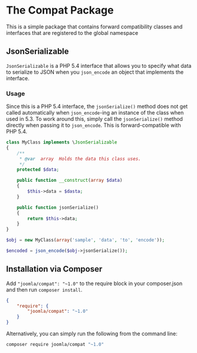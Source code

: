 # The Compat Package

This is a simple package that contains forward compatibility classes and interfaces that are registered to the global namespace

## JsonSerializable

`JsonSerializable` is a PHP 5.4 interface that allows you to specify what data to serialize to JSON when you `json_encode` an object that implements the interface.

### Usage

Since this is a PHP 5.4 interface, the `jsonSerialize()` method does not get called automatically when `json_encode`-ing an instance of the class when used in 5.3. To work around this, simply call the `jsonSerialize()` method directly when passing it to `json_encode`. This is forward-compatible with PHP 5.4.

```php
class MyClass implements \JsonSerializable
{
	/**
	 * @var  array  Holds the data this class uses.
	 */
	protected $data;

	public function __construct(array $data)
	{
		$this->data = $dasta;
	}

	public function jsonSerialize()
	{
		return $this->data;
	}
}

$obj = new MyClass(array('sample', 'data', 'to', 'encode'));

$encoded = json_encode($obj->jsonSerialize());
```

## Installation via Composer

Add `"joomla/compat": "~1.0"` to the require block in your composer.json and then run `composer install`.

```json
{
	"require": {
		"joomla/compat": "~1.0"
	}
}
```

Alternatively, you can simply run the following from the command line:

```sh
composer require joomla/compat "~1.0"
```
